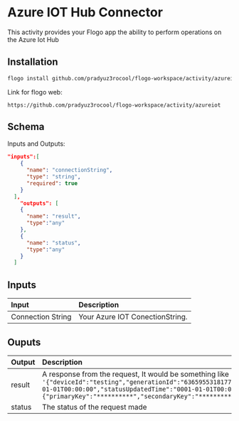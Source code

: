 # Azure IOT Hub Connector
This activity provides your Flogo app the ability to perform operations on the Azure Iot Hub

## Installation

```bash
flogo install github.com/pradyuz3rocool/flogo-workspace/activity/azureiot
```
Link for flogo web:
```
https://github.com/pradyuz3rocool/flogo-workspace/activity/azureiot
```

## Schema
Inputs and Outputs:

```json
"inputs":[
    {
      "name": "connectionString",
      "type": "string",
      "required": true
    }
  ],
    "outputs": [ 
    {
      "name": "result",
      "type":"any"
    },
    {
      "name": "status",
      "type":"any"
    }
  ]
```
## Inputs
| Input                          | Description    |
|:-------------------------------|:---------------|
| Connection String               | Your Azure IOT ConectionString.            |

## Ouputs
| Output       | Description                                            |
|:-------------|:-------------------------------------------------------|
| result       | A response from the request, It would be something like `'{"deviceId":"testing","generationId":"636595531817773533","etag":"NzkxOTM4Njcx","connectionState":"Disconnected","status":"enabled","statusReason":null,"connectionStateUpdatedTime":"0001-01-01T00:00:00","statusUpdatedTime":"0001-01-01T00:00:00","lastActivityTime":"0001-01-01T00:00:00","cloudToDeviceMessageCount":0,"authentication":{"symmetricKey":{"primaryKey":"**********","secondaryKey":"**************"},"x509Thumbprint":{"primaryThumbprint":null,"secondaryThumbprint":null}}}'` |
| status       | The status of the request made                            |